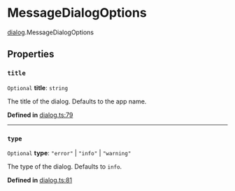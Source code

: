 # MessageDialogOptions

[dialog](../modules/dialog.md).MessageDialogOptions

## Properties

### `title`

 `Optional` **title**: `string`

The title of the dialog. Defaults to the app name.

**Defined in** [dialog.ts:79](https://github.com/tauri-apps/tauri/blob/e29997c5/tooling/api/src/dialog.ts#L79)

___

### `type`

 `Optional` **type**: ``"error"`` \| ``"info"`` \| ``"warning"``

The type of the dialog. Defaults to `info`.

**Defined in** [dialog.ts:81](https://github.com/tauri-apps/tauri/blob/e29997c5/tooling/api/src/dialog.ts#L81)
